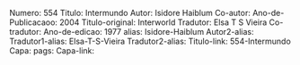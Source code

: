 Numero: 554
Titulo: Intermundo
Autor: Isidore Haiblum
Co-autor: 
Ano-de-Publicacaoo: 2004
Titulo-original: Interworld
Tradutor: Elsa T S Vieira
Co-tradutor: 
Ano-de-edicao: 1977
alias: Isidore-Haiblum
Autor2-alias: 
Tradutor1-alias: Elsa-T-S-Vieira
Tradutor2-alias: 
Titulo-link: 554-Intermundo
Capa: 
pags: 
Capa-link: